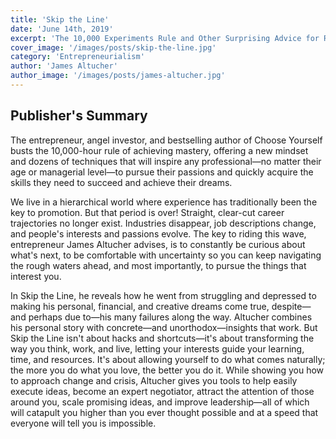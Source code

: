```yaml
---
title: 'Skip the Line'
date: 'June 14th, 2019'
excerpt: 'The 10,000 Experiments Rule and Other Surprising Advice for Reaching Your Goals'
cover_image: '/images/posts/skip-the-line.jpg'
category: 'Entrepreneurialism'
author: 'James Altucher'
author_image: '/images/posts/james-altucher.jpg'
---
```


## Publisher's Summary

The entrepreneur, angel investor, and bestselling author of Choose Yourself busts the 10,000-hour rule of achieving mastery, offering a new mindset and dozens of techniques that will inspire any professional—no matter their age or managerial level—to pursue their passions and quickly acquire the skills they need to succeed and achieve their dreams.

We live in a hierarchical world where experience has traditionally been the key to promotion. But that period is over! Straight, clear-cut career trajectories no longer exist. Industries disappear, job descriptions change, and people's interests and passions evolve. The key to riding this wave, entrepreneur James Altucher advises, is to constantly be curious about what's next, to be comfortable with uncertainty so you can keep navigating the rough waters ahead, and most importantly, to pursue the things that interest you.

In Skip the Line, he reveals how he went from struggling and depressed to making his personal, financial, and creative dreams come true, despite—and perhaps due to—his many failures along the way. Altucher combines his personal story with concrete—and unorthodox—insights that work. But Skip the Line isn't about hacks and shortcuts—it's about transforming the way you think, work, and live, letting your interests guide your learning, time, and resources. It's about allowing yourself to do what comes naturally; the more you do what you love, the better you do it. While showing you how to approach change and crisis, Altucher gives you tools to help easily execute ideas, become an expert negotiator, attract the attention of those around you, scale promising ideas, and improve leadership—all of which will catapult you higher than you ever thought possible and at a speed that everyone will tell you is impossible.

